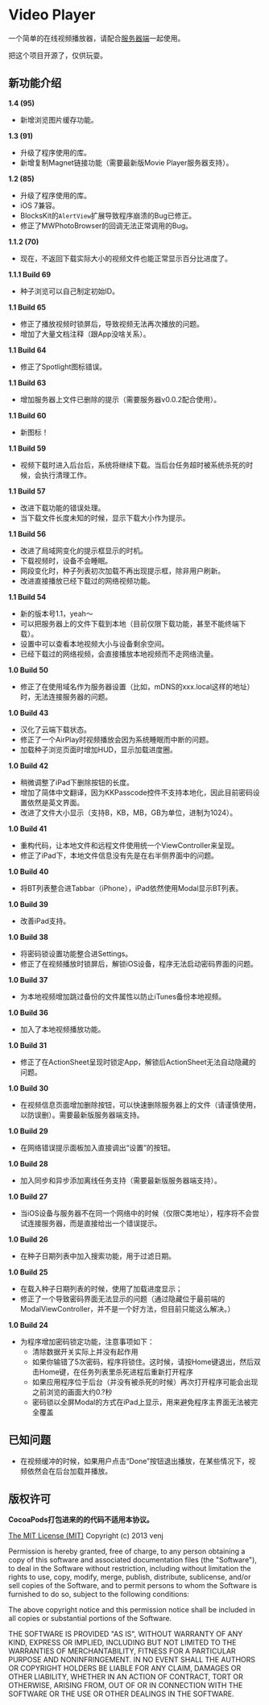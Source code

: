 Video Player
============

一个简单的在线视频播放器，请配合[服务器端](https://github.com/venj/movie_server)一起使用。

把这个项目开源了，仅供玩耍。

新功能介绍
---------

**1.4 (95)**

- 新增浏览图片缓存功能。

**1.3 (91)**

- 升级了程序使用的库。
- 新增复制Magnet链接功能（需要最新版Movie Player服务器支持）。

**1.2 (85)**

- 升级了程序使用的库。
- iOS 7兼容。
- BlocksKit的`AlertView`扩展导致程序崩溃的Bug已修正。
- 修正了MWPhotoBrowser的回调无法正常调用的Bug。

**1.1.2 (70)**

- 现在，不返回下载实际大小的视频文件也能正常显示百分比进度了。

**1.1.1 Build 69**

- 种子浏览可以自己制定初始ID。

**1.1 Build 65**

- 修正了播放视频时锁屏后，导致视频无法再次播放的问题。
- 增加了大量文档注释（跟App没啥关系）。

**1.1 Build 64**

- 修正了Spotlight图标错误。

**1.1 Build 63**

- 增加服务器上文件已删除的提示（需要服务器v0.0.2配合使用）。

**1.1 Build 60**

- 新图标！

**1.1 Build 59**

- 视频下载时进入后台后，系统将继续下载。当后台任务超时被系统杀死的时候，会执行清理工作。

**1.1 Build 57**

- 改进下载功能的错误处理。
- 当下载文件长度未知的时候，显示下载大小作为提示。

**1.1 Build 56**

- 改进了局域网变化的提示框显示的时机。
- 下载视频时，设备不会睡眠。
- 网段变化时，种子列表初次加载不再出现提示框，除非用户刷新。
- 改进直接播放已经下载过的网络视频功能。

**1.1 Build 54**

- 新的版本号1.1，yeah～
- 可以把服务器上的文件下载到本地（目前仅限下载功能，甚至不能终端下载）。
- 设置中可以查看本地视频大小与设备剩余空间。
- 已经下载过的网络视频，会直接播放本地视频而不走网络流量。

**1.0 Build 50**

- 修正了在使用域名作为服务器设置（比如，mDNS的xxx.local这样的地址）时，无法连接服务器的问题。

**1.0 Build 43**

- 汉化了云端下载状态。
- 修正了一个AirPlay时视频播放会因为系统睡眠而中断的问题。
- 加载种子浏览页面时增加HUD，显示加载进度圈。

**1.0 Build 42**

- 稍微调整了iPad下删除按钮的长度。
- 增加了简体中文翻译，因为KKPasscode控件不支持本地化，因此目前密码设置依然是英文界面。
- 改进了文件大小显示（支持B，KB，MB，GB为单位，进制为1024）。

**1.0 Build 41**

- 重构代码，让本地文件和远程文件使用统一个ViewController来呈现。
- 修正了iPad下，本地文件信息没有先是在右半侧界面中的问题。

**1.0 Build 40**

- 将BT列表整合进Tabbar（iPhone），iPad依然使用Modal显示BT列表。

**1.0 Build 39**

- 改善iPad支持。

**1.0 Build 38**

- 将密码锁设置功能整合进Settings。
- 修正了在视频播放时锁屏后，解锁iOS设备，程序无法启动密码界面的问题。

**1.0 Build 37**

- 为本地视频增加跳过备份的文件属性以防止iTunes备份本地视频。

**1.0 Build 36**

- 加入了本地视频播放功能。

**1.0 Build 31**

- 修正了在ActionSheet呈现时锁定App，解锁后ActionSheet无法自动隐藏的问题。

**1.0 Build 30**

- 在视频信息页面增加删除按钮，可以快速删除服务器上的文件（请谨慎使用，以防误删）。需要最新版服务器端支持。

**1.0 Build 29**

- 在网络错误提示面板加入直接调出“设置”的按钮。

**1.0 Build 28**

- 加入同步和异步添加离线任务支持（需要最新版服务器端支持）。

**1.0 Build 27**

- 当iOS设备与服务器不在同一个网络中的时候（仅限C类地址），程序将不会尝试连接服务器，而是直接给出一个错误提示。

**1.0 Build 26**

- 在种子日期列表中加入搜索功能，用于过滤日期。

**1.0 Build 25**

- 在载入种子日期列表的时候，使用了加载进度显示；
- 修正了一个导致密码界面无法显示的问题（通过隐藏位于最前端的ModalViewController，并不是一个好方法，但目前只能这么解决。）

**1.0 Build 24**

- 为程序增加密码锁定功能，注意事项如下：
    + 清除数据开关实际上并没有起作用
    + 如果你输错了5次密码，程序将锁住。这时候，请按Home键退出，然后双击Home键，在任务列表里杀死进程后重新打开程序
    + 如果应用程序位于后台（并没有被杀死的时候）再次打开程序可能会出现之前浏览的画面大约0.?秒
    + 密码锁以全屏Modal的方式在iPad上显示，用来避免程序主界面无法被完全覆盖

已知问题
-------

- 在视频缓冲的时候，如果用户点击“Done”按钮退出播放，在某些情况下，视频依然会在后台加载并播放。


版权许可
-------

**CocoaPods打包进来的的代码不适用本协议。**

[The MIT License (MIT)](http://opensource.org/licenses/MIT)
Copyright (c) 2013 venj

Permission is hereby granted, free of charge, to any person obtaining a copy of this software and associated documentation files (the "Software"), to deal in the Software without restriction, including without limitation the rights to use, copy, modify, merge, publish, distribute, sublicense, and/or sell copies of the Software, and to permit persons to whom the Software is furnished to do so, subject to the following conditions:

The above copyright notice and this permission notice shall be included in all copies or substantial portions of the Software.

THE SOFTWARE IS PROVIDED "AS IS", WITHOUT WARRANTY OF ANY KIND, EXPRESS OR IMPLIED, INCLUDING BUT NOT LIMITED TO THE WARRANTIES OF MERCHANTABILITY, FITNESS FOR A PARTICULAR PURPOSE AND NONINFRINGEMENT. IN NO EVENT SHALL THE AUTHORS OR COPYRIGHT HOLDERS BE LIABLE FOR ANY CLAIM, DAMAGES OR OTHER LIABILITY, WHETHER IN AN ACTION OF CONTRACT, TORT OR OTHERWISE, ARISING FROM, OUT OF OR IN CONNECTION WITH THE SOFTWARE OR THE USE OR OTHER DEALINGS IN THE SOFTWARE.

